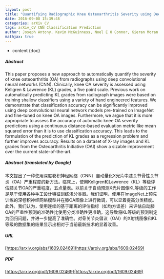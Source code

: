 ```yaml
---
layout: post
title: "Quantifying Radiographic Knee Osteoarthritis Severity using Deep Convolutional Neural Networks"
date: 2016-09-08 15:39:48
categories: arXiv_CV
tags: arXiv_CV CNN Classification Prediction
author: Joseph Antony, Kevin McGuinness, Noel E O Connor, Kieran Moran
mathjax: true
---
```


* content
{:toc}

##### Abstract
This paper proposes a new approach to automatically quantify the severity of knee osteoarthritis (OA) from radiographs using deep convolutional neural networks (CNN). Clinically, knee OA severity is assessed using Kellgren \& Lawrence (KL) grades, a five point scale. Previous work on automatically predicting KL grades from radiograph images were based on training shallow classifiers using a variety of hand engineered features. We demonstrate that classification accuracy can be significantly improved using deep convolutional neural network models pre-trained on ImageNet and fine-tuned on knee OA images. Furthermore, we argue that it is more appropriate to assess the accuracy of automatic knee OA severity predictions using a continuous distance-based evaluation metric like mean squared error than it is to use classification accuracy. This leads to the formulation of the prediction of KL grades as a regression problem and further improves accuracy. Results on a dataset of X-ray images and KL grades from the Osteoarthritis Initiative (OAI) show a sizable improvement over the current state-of-the-art.

##### Abstract (translated by Google)
本文提出了一种使用深度卷积神经网络（CNN）自动量化X光片中膝关节骨性关节炎（OA）严重程度的新方法。临床上，使用Kellgren和Lawrence（KL）等级评估膝关节OA的严重程度，五点量表。以前关于自动预测X光片图像KL等级的工作是基于使用各种手工设计特征训练浅分类器。我们证明，使用在ImageNet上预先训练的深卷积神经网络模型并在膝OA图像上进行微调，可以显着提高分类精度。此外，我们认为，使用连续的基于距离的评估指标（如均方误差）来评估自动膝OA的严重性预测的准确性比使用分类准确性更准确。这导致将KL等级的预测制定为回归问题，并进一步提高了准确性。对骨关节炎倡议（OAI）的X射线图像和KL等级的数据集的结果显示出相对于当前最新技术的显着改善。

##### URL
[https://arxiv.org/abs/1609.02469](https://arxiv.org/abs/1609.02469)

##### PDF
[https://arxiv.org/pdf/1609.02469](https://arxiv.org/pdf/1609.02469)

